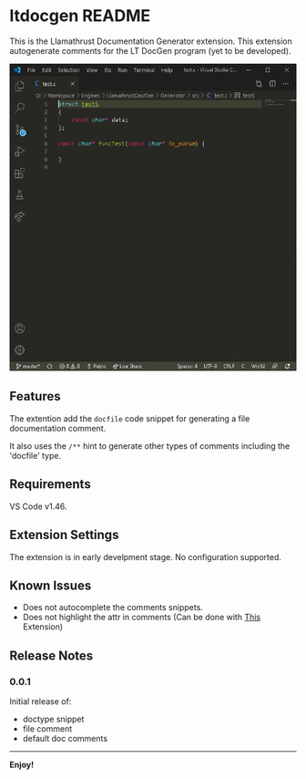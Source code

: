 # ltdocgen README

This is the Llamathrust Documentation Generator extension.
This extension autogenerate comments for the LT DocGen program (yet to be developed).

![Example](resources/example.gif)

## Features

The extention add the `docfile` code snippet for generating a file documentation comment.

It also uses the `/**` hint to generate other types of comments including the 'docfile' type.

## Requirements

VS Code v1.46.

## Extension Settings

The extension is in early develpment stage. No configuration supported.

## Known Issues

- Does not autocomplete the comments snippets.
- Does not highlight the attr in comments (Can be done with [This](https://marketplace.visualstudio.com/items?itemName=wayou.vscode-todo-highlight) Extension)

## Release Notes

### 0.0.1

Initial release of:
* doctype snippet
* file comment
* default doc comments

-----------------------------------------------------------------------------------------------------------
**Enjoy!**
